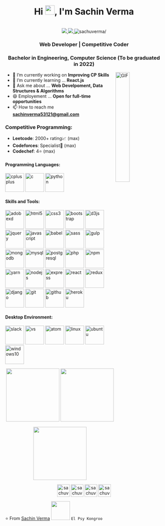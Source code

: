 <h1 align="center">Hi <img src="https://raw.githubusercontent.com/iampavangandhi/iampavangandhi/master/gifs/Hi.gif" width="30px">, I'm Sachin Verma</h1>
 <p align="center"><br/>
   <a href="https://www.linkedin.com/in/sachuverma/">
    <img src="https://img.shields.io/badge/linkedin-sachuverma-blue">
  </a>
  <a href="https://www.instagram.com/sachuverma_/">
    <img src="https://img.shields.io/badge/instagram-sachuverma_-red">
  </a>
  <span> <img src=https://komarev.com/ghpvc/?username=sachuverma alt=sachuverma/></span>
</p>


<h3 align="center">Web Developer | Competitive Coder</h3>
<h3 align="center">Bachelor in Engineering, Computer Science (To be graduated in 2022)</h3>

<!-- <a href="https://codechef.com/users/sachuverma"><img src="https://img.shields.io/badge/Codechef-2122-yellow"></a> -->
<!-- <a href="https://codeforces.com/profile/sachuverma"><img src="https://img.shields.io/badge/Codeforces-1796-rgb(0%2C0%2C255)"></a> -->
<!-- <a href="https://atcoder.jp/users/sachuverma"><img src="https://img.shields.io/badge/Atcoder-1300-rgb(0%2C192%2C192)"></a> -->
<!-- <a href="https://leetcode.com/anjali-mc/"><img src="https://img.shields.io/badge/Leetcode-1940-ff69b4"></a> -->
<!-- <a href="https://www.hackerrank.com/sachuverma"><img src="https://img.shields.io/badge/Hackerrank-1835-green"></a> -->

<img width="30%" align="right" alt="GIF" src="https://undo.io/media/uploads/files/Frustrated_programmer.gif" />


- 🔭 I’m currently working on **Improving CP Skills**
- 🌱 I’m currently learning ... **React.js**
- 💬 Ask me about ... **Web Develpoment, Data Structures & Algorithms**
- 😄 Employement ... **Open for full-time opportunities**
- 📫 How to reach me **<a href="mailto:sachinverma53121@gmail.com">sachinverma53121@gmail.com</a>**

<h3>Competitive Programming: </h3>

- **Leetcode**: 2000+ rating📈 (max)
- **Codeforces**: Specialist🧪 (max)
- **Codechef**: 4⭐ (max)

<h4>Programming Languages: </h4>
<p align="left">
 <img style="margin: auto;" src="https://raw.githubusercontent.com/sachuverma/sachuverma/master/icons/cpp.png" alt=cplusplus width="60" height="60"/>
 <img style="margin: auto;" src="https://raw.githubusercontent.com/sachuverma/sachuverma/master/icons/c.png" alt=c width="60" height="60"/>
 <img style="margin: auto;" src="https://raw.githubusercontent.com/sachuverma/sachuverma/master/icons/python.png" alt=python width="60" height="60"/>
</p>

<h4>Skills and Tools: </h4>
<p align="left">
  <img style="margin: auto;" src="https://raw.githubusercontent.com/sachuverma/sachuverma/master/icons/adobexd.png" alt=adobexd width="60" height="60"/>
	<img style="margin: auto;" src="https://raw.githubusercontent.com/sachuverma/sachuverma/master/icons/html5.png" alt=html5 width="60" height="60"/> 
	<img style="margin: auto;" src="https://raw.githubusercontent.com/sachuverma/sachuverma/master/icons/css3.png" alt=css3 width="60" height="60"/> 
	<img style="margin: auto;" src="https://raw.githubusercontent.com/sachuverma/sachuverma/master/icons/bootstrap.png" alt=bootstrap width="60" height="60"/>
  <img style="margin: auto;" src="https://raw.githubusercontent.com/sachuverma/sachuverma/master/icons/d3.png" alt=d3js width="60" height="60"/>
	<img style="margin: auto;" src="https://raw.githubusercontent.com/sachuverma/sachuverma/master/icons/jquery.png" alt=jquery width="60" height="60"/>
  <img style="margin: auto;" src="https://raw.githubusercontent.com/sachuverma/sachuverma/master/icons/js.png" alt=javascript width="60" height="60"/>
	<img style="margin: auto;" src="https://raw.githubusercontent.com/sachuverma/sachuverma/master/icons/babel.png" alt=babel width="60" height="60"/>
  <img style="margin: auto;" src="https://raw.githubusercontent.com/sachuverma/sachuverma/master/icons/sass.png" alt=sass width="60" height="60"/>
	<img style="margin: auto;" src="https://raw.githubusercontent.com/sachuverma/sachuverma/master/icons/gulp.png" alt=gulp width="60" height="60"/> 
	<img style="margin: auto;" src="https://raw.githubusercontent.com/sachuverma/sachuverma/master/icons/mongo.png" alt=mongodb width="60" height="60"/> 
	<img style="margin: auto;" src="https://raw.githubusercontent.com/sachuverma/sachuverma/master/icons/mysql.png" alt=mysql width="60" height="60"/> 
	<img style="margin: auto;" src="https://raw.githubusercontent.com/sachuverma/sachuverma/master/icons/psql.png" alt=postgresql width="60" height="60"/> 
	<img style="margin: auto;" src="https://raw.githubusercontent.com/sachuverma/sachuverma/master/icons/php.png" alt=php width="60" height="60"/> 
	<img style="margin: auto;" src="https://raw.githubusercontent.com/sachuverma/sachuverma/master/icons/npm.png" alt=npm width="60" height="60"/>
  <img style="margin: auto;" src="https://raw.githubusercontent.com/sachuverma/sachuverma/master/icons/yarn.png" alt=yarn width="60" height="60"/>
  <img style="margin: auto;" src="https://raw.githubusercontent.com/sachuverma/sachuverma/master/icons/node.png" alt=nodejs width="60" height="60"/>
  <img style="margin: auto;" src="https://raw.githubusercontent.com/sachuverma/sachuverma/master/icons/express.png" alt=express width="60" height="60"/>
	<img style="margin: auto;" src="https://raw.githubusercontent.com/sachuverma/sachuverma/master/icons/react.png" alt=react width="60" height="60"/> 
  <img style="margin: auto;" src="https://raw.githubusercontent.com/sachuverma/sachuverma/master/icons/redux.png" alt=redux width="60" height="60"/> 
  <img style="margin: auto;" src="https://raw.githubusercontent.com/sachuverma/sachuverma/master/icons/django.png" alt=django width="60" height="60"/>
	<img style="margin: auto;" src="https://raw.githubusercontent.com/sachuverma/sachuverma/master/icons/git.png" alt=git width="60" height="60"/>
  <img style="margin: auto;" src="https://raw.githubusercontent.com/sachuverma/sachuverma/master/icons/github.png" alt=github width="60" height="60"/>
  <img style="margin: auto;" src="https://raw.githubusercontent.com/sachuverma/sachuverma/master/icons/heroku.png" alt=heroku width="60" height="60"/>
 
</p>

<h4>Desktop Environment: </h4>
<p align="left">
  <img style="margin: auto;" src="https://raw.githubusercontent.com/sachuverma/sachuverma/master/icons/slack.png" alt=slack width="60" height="60"/>
  <img style="margin: auto;" src="https://raw.githubusercontent.com/sachuverma/sachuverma/master/icons/vsc.png" alt=vs width="60" height="60"/>
  <img style="margin: auto;" src="https://raw.githubusercontent.com/sachuverma/sachuverma/master/icons/atom.png" alt=atom width="60" height="60"/>
  <img style="margin: auto;" src="https://raw.githubusercontent.com/sachuverma/sachuverma/master/icons/linux.png" alt=linux width="60" height="60"/>
  <img style="margin: auto;" src="https://raw.githubusercontent.com/sachuverma/sachuverma/master/icons/ubuntu.png" alt=ubuntu width="60" height="60"/>
  <img style="margin: auto;" src="https://raw.githubusercontent.com/sachuverma/sachuverma/master/icons/win10.png" alt=windows10 width="60" height="60"/>
</p>

<p align="center">
  <img src="https://github-readme-stats.vercel.app/api?username=sachuverma&count_private=true&show_icons=true" height="170px">
  <img src="https://github-readme-stats.vercel.app/api/top-langs/?username=sachuverma&layout=compact" height="170px">
</p>

<p align="center">
  <img src="https://github-readme-streak-stats.herokuapp.com?user=sachuverma" height="170px">
</p>


<p align="center">
<a href=https://codepen.io/sachuverma target="blank"><img align="center" src=https://cdn.jsdelivr.net/npm/simple-icons@3.0.1/icons/codepen.svg alt="sachuverma" height="40" width="40" /></a>
<a href=https://twitter.com/sachuverma_ target="blank"><img align="center" src=https://cdn.jsdelivr.net/npm/simple-icons@3.0.1/icons/twitter.svg alt="sachuverma_" height="40" width="40" /></a>
<a href=https://linkedin.com/in/sachuverma target="blank"><img align="center" src=https://cdn.jsdelivr.net/npm/simple-icons@3.0.1/icons/linkedin.svg alt="sachuverma" height="40" width="40" /></a>
<a href=https://instagram.com/sachuverma_ target="blank"><img align="center" src=https://cdn.jsdelivr.net/npm/simple-icons@3.0.1/icons/instagram.svg alt="sachuverma_" height="40" width="40" /></a>
</p>

⭐️ From [Sachin Verma](https://github.com/sachuverma) <img src="https://media.giphy.com/media/LnQjpWaON8nhr21vNW/giphy.gif" width="60">  ```El Psy Kongroo```

<!--START_SECTION:waka-->
<!--END_SECTION:waka-->